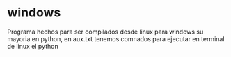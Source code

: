 # windows
Programa hechos para ser compilados desde linux para windows su mayoria en python, en aux.txt tenemos comnados para ejecutar en terminal de linux el python 
